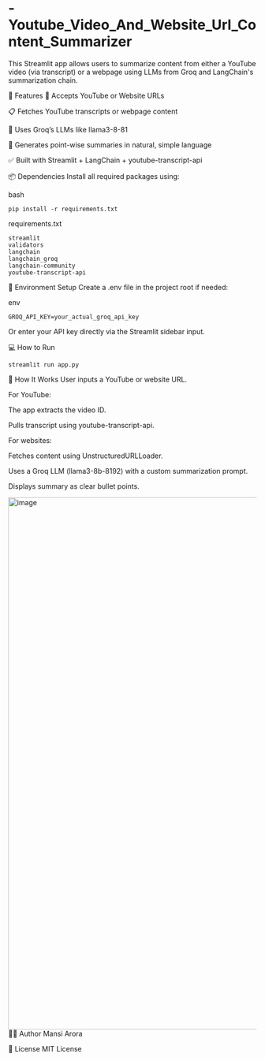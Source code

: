 # -Youtube_Video_And_Website_Url_Content_Summarizer


This Streamlit app allows users to summarize content from either a YouTube video (via transcript) or a webpage using LLMs from Groq and LangChain's summarization chain.


🚀 Features
🔗 Accepts YouTube or Website URLs

📋 Fetches YouTube transcripts or webpage content

💬 Uses Groq’s LLMs like llama3-8-81

🧠 Generates point-wise summaries in natural, simple language

✅ Built with Streamlit + LangChain + youtube-transcript-api

📦 Dependencies
Install all required packages using:

bash
```
pip install -r requirements.txt
```
requirements.txt

```
streamlit
validators
langchain
langchain_groq
langchain-community
youtube-transcript-api
```
🔐 Environment Setup
Create a .env file in the project root if needed:

env
```
GROQ_API_KEY=your_actual_groq_api_key
```
Or enter your API key directly via the Streamlit sidebar input.

💻 How to Run
```
streamlit run app.py
```

🧾 How It Works
User inputs a YouTube or website URL.

For YouTube:

The app extracts the video ID.

Pulls transcript using youtube-transcript-api.

For websites:

Fetches content using UnstructuredURLLoader.

Uses a Groq LLM (llama3-8b-8192) with a custom summarization prompt.

Displays summary as clear bullet points.


<img width="1920" height="1080" alt="image" src="https://github.com/user-attachments/assets/21f74028-edef-4fe0-949f-f705629a18ac" />
🧑‍💻 Author
Mansi Arora

📜 License
MIT License



